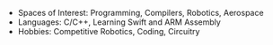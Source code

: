 * Spaces of Interest: Programming, Compilers, Robotics, Aerospace
* Languages: C/C++, Learning Swift and ARM Assembly
* Hobbies: Competitive Robotics, Coding, Circuitry
